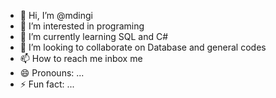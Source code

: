 - 👋 Hi, I’m @mdingi
- 👀 I’m interested in programing
- 🌱 I’m currently learning SQL and C#
- 💞️ I’m looking to collaborate on Database and general codes
- 📫 How to reach me inbox me
- 😄 Pronouns: ...
- ⚡ Fun fact: ...

<!---
restore45/restore45 is a ✨ special ✨ repository because its `README.md` (this file) appears on your GitHub profile.
You can click the Preview link to take a look at your changes.
--->
